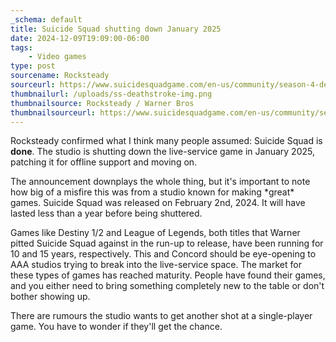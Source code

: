 ```yaml
---
_schema: default
title: Suicide Squad shutting down January 2025
date: 2024-12-09T19:09:00-06:00
tags:
    - Video games
type: post
sourcename: Rocksteady
sourceurl: https://www.suicidesquadgame.com/en-us/community/season-4-deep-dive
thumbnailurl: /uploads/ss-deathstroke-img.png
thumbnailsource: Rocksteady / Warner Bros
thumbnailsourceurl: https://www.suicidesquadgame.com/en-us/community/season-4-deep-dive
---
```

Rocksteady confirmed what I think many people assumed: Suicide Squad is **done**. The studio is shutting down the live-service game in January 2025, patching it for offline support and moving on.

The announcement downplays the whole thing, but it's important to note how big of a misfire this was from a studio known for making \*great\* games. Suicide Squad was released on February 2nd, 2024. It will have lasted less than a year before being shuttered.

Games like Destiny 1/2 and League of Legends, both titles that Warner pitted Suicide Squad against in the run-up to release, have been running for 10 and 15 years, respectively. This and Concord should be eye-opening to AAA studios trying to break into the live-service space. The market for these types of games has reached maturity. People have found their games, and you either need to bring something completely new to the table or don't bother showing up.

There are rumours the studio wants to get another shot at a single-player game. You have to wonder if they'll get the chance.

